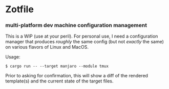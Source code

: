 # Zotfile

### multi-platform dev machine configuration management

This is a WIP (use at your peril). For personal use, I need a configuration manager that produces *roughly* the same config (but not *exactly* the same) on various flavors of Linux and MacOS.

Usage:

```shell
$ cargo run -- --target manjaro --module tmux
```

Prior to asking for confirmation, this will show a diff of the rendered template(s) and the current state of the target files.
